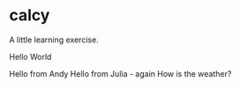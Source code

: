 # calcy

A little learning exercise.

Hello World

Hello from Andy
Hello from Julia - again
How is the weather?
